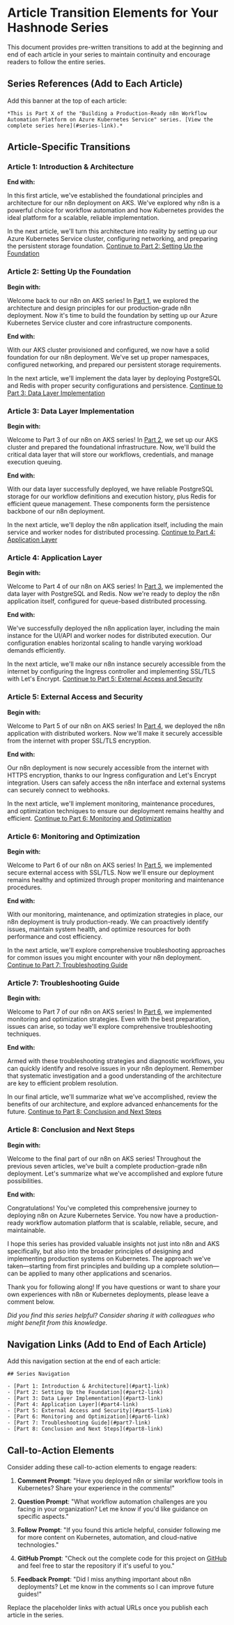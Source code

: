 # Article Transition Elements for Your Hashnode Series

This document provides pre-written transitions to add at the beginning and end of each article in your series to maintain continuity and encourage readers to follow the entire series.

## Series References (Add to Each Article)

Add this banner at the top of each article:

```
*This is Part X of the "Building a Production-Ready n8n Workflow Automation Platform on Azure Kubernetes Service" series. [View the complete series here](#series-link).*
```

## Article-Specific Transitions

### Article 1: Introduction & Architecture

**End with:**

In this first article, we've established the foundational principles and architecture for our n8n deployment on AKS. We've explored why n8n is a powerful choice for workflow automation and how Kubernetes provides the ideal platform for a scalable, reliable implementation.

In the next article, we'll turn this architecture into reality by setting up our Azure Kubernetes Service cluster, configuring networking, and preparing the persistent storage foundation. [Continue to Part 2: Setting Up the Foundation](#part2-link)

### Article 2: Setting Up the Foundation

**Begin with:**

Welcome back to our n8n on AKS series! In [Part 1](#part1-link), we explored the architecture and design principles for our production-grade n8n deployment. Now it's time to build the foundation by setting up our Azure Kubernetes Service cluster and core infrastructure components.

**End with:**

With our AKS cluster provisioned and configured, we now have a solid foundation for our n8n deployment. We've set up proper namespaces, configured networking, and prepared our persistent storage requirements.

In the next article, we'll implement the data layer by deploying PostgreSQL and Redis with proper security configurations and persistence. [Continue to Part 3: Data Layer Implementation](#part3-link)

### Article 3: Data Layer Implementation

**Begin with:**

Welcome to Part 3 of our n8n on AKS series! In [Part 2](#part2-link), we set up our AKS cluster and prepared the foundational infrastructure. Now, we'll build the critical data layer that will store our workflows, credentials, and manage execution queuing.

**End with:**

With our data layer successfully deployed, we have reliable PostgreSQL storage for our workflow definitions and execution history, plus Redis for efficient queue management. These components form the persistence backbone of our n8n deployment.

In the next article, we'll deploy the n8n application itself, including the main service and worker nodes for distributed processing. [Continue to Part 4: Application Layer](#part4-link)

### Article 4: Application Layer

**Begin with:**

Welcome to Part 4 of our n8n on AKS series! In [Part 3](#part3-link), we implemented the data layer with PostgreSQL and Redis. Now we're ready to deploy the n8n application itself, configured for queue-based distributed processing.

**End with:**

We've successfully deployed the n8n application layer, including the main instance for the UI/API and worker nodes for distributed execution. Our configuration enables horizontal scaling to handle varying workload demands efficiently.

In the next article, we'll make our n8n instance securely accessible from the internet by configuring the Ingress controller and implementing SSL/TLS with Let's Encrypt. [Continue to Part 5: External Access and Security](#part5-link)

### Article 5: External Access and Security

**Begin with:**

Welcome to Part 5 of our n8n on AKS series! In [Part 4](#part4-link), we deployed the n8n application with distributed workers. Now we'll make it securely accessible from the internet with proper SSL/TLS encryption.

**End with:**

Our n8n deployment is now securely accessible from the internet with HTTPS encryption, thanks to our Ingress configuration and Let's Encrypt integration. Users can safely access the n8n interface and external systems can securely connect to webhooks.

In the next article, we'll implement monitoring, maintenance procedures, and optimization techniques to ensure our deployment remains healthy and efficient. [Continue to Part 6: Monitoring and Optimization](#part6-link)

### Article 6: Monitoring and Optimization

**Begin with:**

Welcome to Part 6 of our n8n on AKS series! In [Part 5](#part5-link), we implemented secure external access with SSL/TLS. Now we'll ensure our deployment remains healthy and optimized through proper monitoring and maintenance procedures.

**End with:**

With our monitoring, maintenance, and optimization strategies in place, our n8n deployment is truly production-ready. We can proactively identify issues, maintain system health, and optimize resources for both performance and cost efficiency.

In the next article, we'll explore comprehensive troubleshooting approaches for common issues you might encounter with your n8n deployment. [Continue to Part 7: Troubleshooting Guide](#part7-link)

### Article 7: Troubleshooting Guide

**Begin with:**

Welcome to Part 7 of our n8n on AKS series! In [Part 6](#part6-link), we implemented monitoring and optimization strategies. Even with the best preparation, issues can arise, so today we'll explore comprehensive troubleshooting techniques.

**End with:**

Armed with these troubleshooting strategies and diagnostic workflows, you can quickly identify and resolve issues in your n8n deployment. Remember that systematic investigation and a good understanding of the architecture are key to efficient problem resolution.

In our final article, we'll summarize what we've accomplished, review the benefits of our architecture, and explore advanced enhancements for the future. [Continue to Part 8: Conclusion and Next Steps](#part8-link)

### Article 8: Conclusion and Next Steps

**Begin with:**

Welcome to the final part of our n8n on AKS series! Throughout the previous seven articles, we've built a complete production-grade n8n deployment. Let's summarize what we've accomplished and explore future possibilities.

**End with:**

Congratulations! You've completed this comprehensive journey to deploying n8n on Azure Kubernetes Service. You now have a production-ready workflow automation platform that is scalable, reliable, secure, and maintainable.

I hope this series has provided valuable insights not just into n8n and AKS specifically, but also into the broader principles of designing and implementing production systems on Kubernetes. The approach we've taken—starting from first principles and building up a complete solution—can be applied to many other applications and scenarios.

Thank you for following along! If you have questions or want to share your own experiences with n8n or Kubernetes deployments, please leave a comment below.

*Did you find this series helpful? Consider sharing it with colleagues who might benefit from this knowledge.*

## Navigation Links (Add to End of Each Article)

Add this navigation section at the end of each article:

```
## Series Navigation

- [Part 1: Introduction & Architecture](#part1-link)
- [Part 2: Setting Up the Foundation](#part2-link)
- [Part 3: Data Layer Implementation](#part3-link)
- [Part 4: Application Layer](#part4-link)
- [Part 5: External Access and Security](#part5-link)
- [Part 6: Monitoring and Optimization](#part6-link)
- [Part 7: Troubleshooting Guide](#part7-link)
- [Part 8: Conclusion and Next Steps](#part8-link)
```

## Call-to-Action Elements

Consider adding these call-to-action elements to engage readers:

1. **Comment Prompt**: "Have you deployed n8n or similar workflow tools in Kubernetes? Share your experience in the comments!"

2. **Question Prompt**: "What workflow automation challenges are you facing in your organization? Let me know if you'd like guidance on specific aspects."

3. **Follow Prompt**: "If you found this article helpful, consider following me for more content on Kubernetes, automation, and cloud-native technologies."

4. **GitHub Prompt**: "Check out the complete code for this project on [GitHub](link-to-repo) and feel free to star the repository if it's useful to you."

5. **Feedback Prompt**: "Did I miss anything important about n8n deployments? Let me know in the comments so I can improve future guides!"

Replace the placeholder links with actual URLs once you publish each article in the series.
